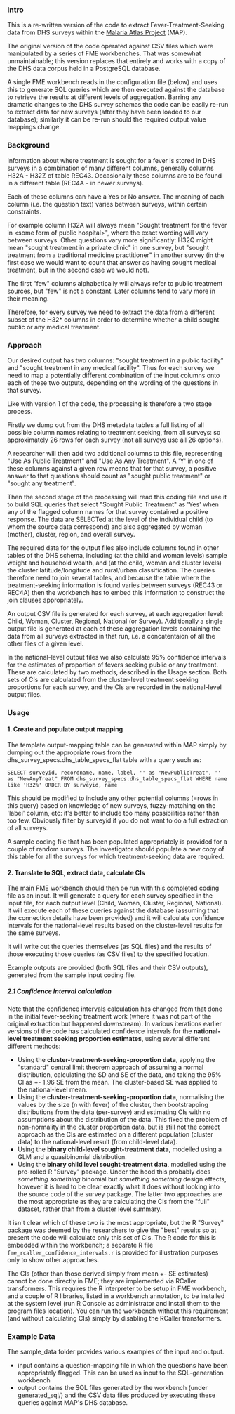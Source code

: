 ### Intro

This is a re-written version of the code to extract Fever-Treatment-Seeking data from DHS surveys within the [Malaria Atlas Project](http://www.map.ox.ac.uk) (MAP).

The original version of the code operated against CSV files which were manipulated by a series of FME workbenches. That was somewhat unmaintainable; this version replaces that entirely and works with a copy of the DHS data corpus held in a PostgreSQL database.

A single FME workbench reads in the configuration file (below) and uses this to generate SQL queries which are then executed against the database to retrieve the results at different levels of aggregation. Barring any dramatic changes to the DHS survey schemas the code can be easily re-run to extract data for new surveys (after they have been loaded to our database); similarly it can be re-run should the required output value mappings change.

### Background

Information about where treatment is sought for a fever is stored in DHS surveys in a combination of many different columns, generally columns H32A - H32Z of table REC43.
Occasionally these columns are to be found in a different table (REC4A - in newer surveys).

Each of these columns can have a Yes or No answer. The meaning of each column (i.e. the question text) varies between surveys, within certain constraints.

For example column H32A will always mean "Sought treatment for the fever in &lt;some form of public hospital&gt;", where the exact wording will vary between surveys. Other questions vary more significantly: H32Q might mean "sought treatment in a private clinic" in one survey, but "sought treatment from a traditional medicine practitioner" in another survey (in the first case we would want to count that answer as having sought medical treatment, but in the second case we would not).

The first "few" columns alphabetically will always refer to public treatment sources, but "few" is not a constant. Later columns tend to vary more in their meaning.

Therefore, for every survey we need to extract the data from a different subset of the H32* columns in order to determine whether a child sought public or any medical treatment.

### Approach

Our desired output has two columns: "sought treatment in a public facility" and "sought treatment in any medical facility". Thus for each survey we need to map a potentially different combination of the input columns onto each of these two outputs, depending on the wording of the questions in that survey.

Like with version 1 of the code, the processing is therefore a two stage process.

Firstly we dump out from the DHS metadata tables a full listing of all possible column names relating to treatment seeking, from all surveys: so approximately 26 rows for each survey (not all surveys use all 26 options).

A researcher will then add two additional columns to this file, representing "Use As Public Treatment" and "Use As Any Treatment". A 'Y' in one of these columns against a given row means that for that survey, a positive answer to that questions should count as "sought public treatment" or "sought any treatment".

Then the second stage of the processing will read this coding file and use it to build SQL queries that select "Sought Public Treatment" as 'Yes' when any of the flagged column names for that survey contained a positive response.  The data are SELECTed at the level of the individual child (to whom the source data correspond) and also aggregated by woman (mother), cluster, region, and overall survey.

The required data for the output files also include columns found in other tables of the DHS schema, including (at the child and woman levels) sample weight and household wealth, and (at the child, woman and cluster levels) the cluster latitude/longitude and rural/urban classification. The queries therefore need to join several tables, and because the table where the treatment-seeking information is found varies between surveys (REC43 or REC4A) then the workbench has to embed this information to construct the join clauses appropriately.

An output CSV file is generated for each survey, at each aggregation level: Child, Woman, Cluster, Regional, National (or Survey). Additionally a single output file is generated at each of these aggregation levels containing the data from all surveys extracted in that run, i.e. a concatentaion of all the other files of a given level.

In the national-level output files we also calculate 95% confidence intervals for the estimates of proportion of fevers seeking public or any treatment. These are calculated by two methods, described in the Usage section. Both sets of CIs are calculated from the cluster-level treatment seeking proportions for each survey, and the CIs are recorded in the national-level output files.

### Usage

#### 1. Create and populate output mapping
The template output-mapping table can be generated within MAP simply by dumping out the appropriate rows from the dhs_survey_specs.dhs_table_specs_flat table with a query such as:

`SELECT surveyid, recordname, name, label, '' as "NewPublicTreat", '' as "NewAnyTreat" FROM dhs_survey_specs.dhs_table_specs_flat WHERE name like 'H32%' ORDER BY surveyid, name`

This should be modified to include any other potential columns (=rows in this query) based on knowledge of new surveys, fuzzy-matching on the 'label' column, etc: it's better to include too many possibilities rather than too few. Obviously filter by surveyid if you do not want to do a full extraction of all surveys.

A sample coding file that has been populated appropriately is provided for a couple of random surveys. The investigator should populate a new copy of this table for all the surveys for which treatment-seeking data are required.

#### 2. Translate to SQL, extract data, calculate CIs
The main FME workbench should then be run with this completed coding file as an input. It will generate a query for each survey specified in the input file, for each output level (Child, Woman, Cluster, Regional, National). It will execute each of these queries against the database (assuming that the connection details have been provided) and it will calculate confidence intervals for the national-level results based on the cluster-level results for the same surveys.

It will write out the queries themselves (as SQL files) and the results of those executing those queries (as CSV files) to the specified location.

Example outputs are provided (both SQL files and their CSV outputs), generated from the sample input coding file.

##### 2.1 Confidence Interval calculation

Note that the confidence intervals calculation has changed from that done in the initial fever-seeking treatment work (where it was not part of the original extraction but happened downstream). In various iterations earlier versions of the code has calculated confidence intervals for the **national-level treatment seeking proportion estimates**, using several different different methods:
* Using the **cluster-treatment-seeking-proportion data**, applying the "standard" central limit theorem approach of assuming a normal distribution, calculating the SD and SE of the data, and taking the 95% CI as +- 1.96 SE from the mean. The cluster-based SE was applied to the national-level mean.
* Using the **cluster-treatment-seeking-proportion data**, normalising the values by the size (n with fever) of the cluster, then bootstrapping distributions from the data (per-survey) and estimating CIs with no assumptions about the distribution of the data. This fixed the problem of non-normality in the cluster proportion data, but is still not the correct approach as the CIs are estimated on a different population (cluster data) to the national-level result (from child-level data).
* Using the **binary child-level sought-treatment data**, modelled using a GLM and a quasibinomial distribution.
* Using the **binary child level sought-treatment data**, modelled using the pre-rolled R "Survey" package. Under the hood this probably does *something something* binomial but *something something* design effects, however it is hard to be clear exactly what it does without looking into the source code of the survey package.
The latter two approaches are the most appropriate as they are calculating the CIs from the "full" dataset, rather than from a cluster level summary. 

It isn't clear which of these two is the most appropriate, but the R "Survey" package was deemed by the researchers to give the "best" results so at present the code will calculate only this set of CIs. The R code for this is embedded within the workbench; a separate R file `fme_rcaller_confidence_intervals.r` is provided for illustration purposes only to show other approaches.

The CIs (other than those derived simply from mean +- SE estimates) cannot be done directly in FME; they are implemented via RCaller transformers. This requires the R interpreter to be setup in FME workbench, and a couple of R libraries, listed in a workbench annotation, to be installed at the system level (run R Console as administrator and install them to the program files location). You can run the workbench without this requirement (and without calculating CIs) simply by disabling the RCaller transformers.

### Example Data
The sample_data folder provides various examples of the input and output. 
- input contains a question-mapping file in which the questions have been appropriately flagged. This can be used as input to the SQL-generation workbench
- output contains the SQL files generated by the workbench (under generated_sql/) and the CSV data files produced by executing these queries against MAP's DHS database.